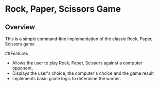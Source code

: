 # Rock, Paper, Scissors Game
## Overview
This is a simple command-line implementation of the classic Rock, Paper, Scissors game

##Features
- Allows the user to play Rock, Paper, Scissors against a computer opponent.
- Displays the user's choice, the computer's choice and the game result
- Implements basic game logic to determine the winner.
